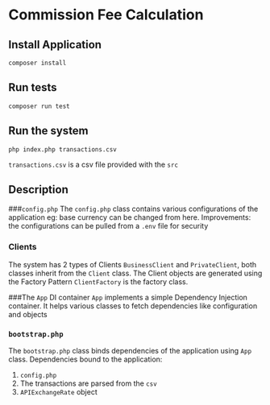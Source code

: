 # Commission Fee Calculation
## Install Application
`composer install`
## Run tests
`composer run test`
## Run the system
`php index.php transactions.csv`

`transactions.csv` is a csv file provided with the `src` 

## Description
###`config.php`
The `config.php` class contains various configurations of the application
eg: base currency can be changed from here.
Improvements: the configurations can be pulled from a `.env` file for security
### Clients
The system has 2 types of Clients `BusinessClient` and `PrivateClient`,
both classes inherit from the `Client` class.
The Client objects are generated using the Factory Pattern 
`ClientFactory` is the factory class.

###The `App` DI container
`App` implements a simple Dependency Injection container.
It helps various classes to fetch dependencies like configuration and objects

### `bootstrap.php`
The `bootstrap.php` class binds dependencies of the application using `App` class.
Dependencies bound to the application:
1. `config.php`
2. The transactions are parsed from the `csv`
3. `APIExchangeRate` object




